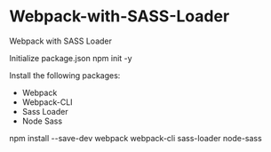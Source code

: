 # Webpack-with-SASS-Loader
Webpack with SASS Loader

Initialize package.json
npm init -y

Install the following packages:
- Webpack
- Webpack-CLI
- Sass Loader
- Node Sass

npm install --save-dev webpack webpack-cli sass-loader node-sass
